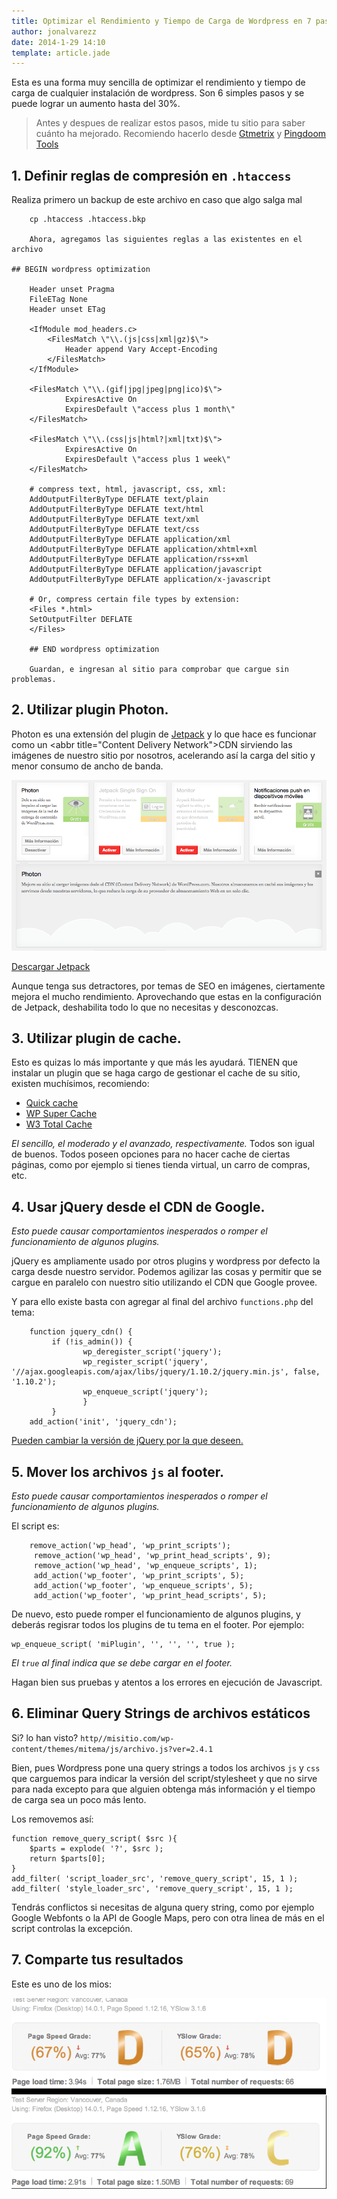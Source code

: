 ```yaml
---
title: Optimizar el Rendimiento y Tiempo de Carga de Wordpress en 7 pasos
author: jonalvarezz
date: 2014-1-29 14:10
template: article.jade
---
```


Esta es una forma muy sencilla de optimizar el rendimiento y tiempo de carga de cualquier instalación de wordpress. Son 6 simples pasos y se puede lograr un aumento hasta del 30%.

> Antes y despues de realizar estos pasos, mide tu sitio para saber cuánto ha mejorado. Recomiendo hacerlo desde [Gtmetrix](http://gtmetrix.com) y [Pingdoom Tools](http://tools.pingdom.com/fpt)

## 1. Definir reglas de compresión en `.htaccess`

Realiza primero un backup de este archivo en caso que algo salga mal

    	cp .htaccess .htaccess.bkp

    	Ahora, agregamos las siguientes reglas a las existentes en el archivo

    ## BEGIN wordpress optimization

    	Header unset Pragma
    	FileETag None
    	Header unset ETag

    	<IfModule mod_headers.c>
    		<FilesMatch \"\\.(js|css|xml|gz)$\">
    			Header append Vary Accept-Encoding
    		</FilesMatch>
    	</IfModule>

    	<FilesMatch \"\\.(gif|jpg|jpeg|png|ico)$\">
    			ExpiresActive On
    			ExpiresDefault \"access plus 1 month\"
    	</FilesMatch>

    	<FilesMatch \"\\.(css|js|html?|xml|txt)$\">
    			ExpiresActive On
    			ExpiresDefault \"access plus 1 week\"
    	</FilesMatch>

    	# compress text, html, javascript, css, xml:
    	AddOutputFilterByType DEFLATE text/plain
    	AddOutputFilterByType DEFLATE text/html
    	AddOutputFilterByType DEFLATE text/xml
    	AddOutputFilterByType DEFLATE text/css
    	AddOutputFilterByType DEFLATE application/xml
    	AddOutputFilterByType DEFLATE application/xhtml+xml
    	AddOutputFilterByType DEFLATE application/rss+xml
    	AddOutputFilterByType DEFLATE application/javascript
    	AddOutputFilterByType DEFLATE application/x-javascript

    	# Or, compress certain file types by extension:
    	<Files *.html>
    	SetOutputFilter DEFLATE
    	</Files>

    	## END wordpress optimization

    	Guardan, e ingresan al sitio para comprobar que cargue sin problemas.

## 2. Utilizar plugin Photon.

Photon es una extensión del plugin de [Jetpack](http://jetpack.me) y lo que hace es funcionar como un <abbr title=\"Content Delivery Network\">CDN</abbr> sirviendo las imágenes de nuestro sitio por nosotros, acelerando así la carga del sitio y menor consumo de ancho de banda.

![módulos Jetpack](jetpack_modules.png)

[Descargar Jetpack](http://wordpress.org/plugins/jetpack/)

Aunque tenga sus detractores, por temas de SEO en imágenes, ciertamente mejora el mucho rendimiento. Aprovechando que estas en la configuración de Jetpack, deshabilita todo lo que no necesitas y desconozcas.

## 3. Utilizar plugin de cache.

Esto es quizas lo más importante y que más les ayudará. TIENEN que instalar un plugin que se haga cargo de gestionar el cache de su sitio, existen muchísimos, recomiendo:

- [Quick cache](http://wordpress.org/plugins/quick-cache/)
- [WP Super Cache](http://wordpress.org/plugins/wp-super-cache/)
- [W3 Total Cache](http://wordpress.org/plugins/w3-total-cache/)

_El sencillo, el moderado y el avanzado, respectivamente._ Todos son igual de buenos. Todos poseen opciones para no hacer cache de ciertas páginas, como por ejemplo si tienes tienda virtual, un carro de compras, etc.

## 4. Usar jQuery desde el CDN de Google.

_Esto puede causar comportamientos inesperados o romper el funcionamiento de algunos plugins._

jQuery es ampliamente usado por otros plugins y wordpress por defecto la carga desde nuestro servidor. Podemos agilizar las cosas y permitir que se cargue en paralelo con nuestro sitio utilizando el CDN que Google provee.

Y para ello existe basta con agregar al final del archivo `functions.php` del tema:

    	function jquery_cdn() {
    		 if (!is_admin()) {
    				wp_deregister_script('jquery');
    				wp_register_script('jquery', '//ajax.googleapis.com/ajax/libs/jquery/1.10.2/jquery.min.js', false, '1.10.2');
    				wp_enqueue_script('jquery');
    				}
    		 }
    	add_action('init', 'jquery_cdn');

[Pueden cambiar la versión de jQuery por la que deseen.](https://developers.google.com/speed/libraries/devguide#jquery)

## 5. Mover los archivos `js` al footer.

_Esto puede causar comportamientos inesperados o romper el funcionamiento de algunos plugins._

El script es:

    	remove_action('wp_head', 'wp_print_scripts');
    	 remove_action('wp_head', 'wp_print_head_scripts', 9);
    	 remove_action('wp_head', 'wp_enqueue_scripts', 1);
    	 add_action('wp_footer', 'wp_print_scripts', 5);
    	 add_action('wp_footer', 'wp_enqueue_scripts', 5);
    	 add_action('wp_footer', 'wp_print_head_scripts', 5);

De nuevo, esto puede romper el funcionamiento de algunos plugins, y deberás regisrar todos los plugins de tu tema en el footer. Por ejemplo:

    wp_enqueue_script( 'miPlugin', '', '', '', true );

_El `true` al final indica que se debe cargar en el footer._

Hagan bien sus pruebas y atentos a los errores en ejecución de Javascript.

## 6. Eliminar Query Strings de archivos estáticos

Si? lo han visto? `http//misitio.com/wp-content/themes/mitema/js/archivo.js?ver=2.4.1`

Bien, pues Wordpress pone una query strings a todos los archivos `js` y `css` que carguemos para indicar la versión del script/stylesheet y que no sirve para nada excepto para que alguien obtenga más información y el tiempo de carga sea un poco más lento.

Los removemos así:

    function remove_query_script( $src ){
    	$parts = explode( '?', $src );
    	return $parts[0];
    }
    add_filter( 'script_loader_src', 'remove_query_script', 15, 1 );
    add_filter( 'style_loader_src', 'remove_query_script', 15, 1 );

Tendrás conflictos si necesitas de alguna query string, como por ejemplo Google Webfonts o la API de Google Maps, pero con otra linea de más en el script controlas la excepción.

## 7. Comparte tus resultados

Este es uno de los mios:

![Reporte optimización Wordpress 6 pasos jonalvarezz.com](gtmetrix_report_boost_wordpress.png)
